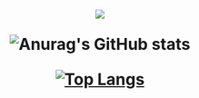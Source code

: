 <h1 align="center">
  <a href="https://git.io/typing-svg">
    <img src="https://readme-typing-svg.herokuapp.com/?lines=Hi,+There!;My+name+is+Thanh.;Welcome+to+my+profile!&center=true&size=27">
  </a>
  <a
</h1>
  
  ![Anurag's GitHub stats](https://github-readme-stats.vercel.app/api?username=thanvanthanh&show_icons=true&theme=radical)
  
  [![Top Langs](https://github-readme-stats.vercel.app/api/top-langs/?username=thanvanthanh&layout=compact)](https://github.com/anuraghazra/github-readme-stats)
